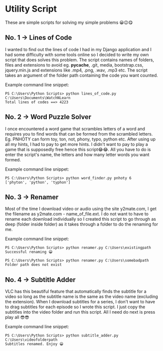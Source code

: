 # Utility Script

These are simple scripts for solving my simple problems 😀😉😋

## No. 1 -> Lines of Code

I wanted to find out the lines of code I had in my Django application and I had some difficulty with some tools online so I decided to write my own script that does solves this problem. The script contains names of folders, files and extensions to avoid eg. __pycache__, .git, media, bootstrap.css, jquery.min.js and extensions like .mp4, .png, .wav, .mp3 etc. The script takes an argument of the folder path containing the code you want counted.

Example command line snippet:

```
PS C:\Users\Python Scripts> python lines_of_code.py C:\Users\Documents\WatchNLearn
Total lines of codes ==> 4223
```

## No. 2 -> Word Puzzle Solver

I once encountered a word game that scrambles letters of a word and requires you to find words that can be formed from the scrambled letters. Eg. PNHOTY can form toy, ton, not, phony, typo, python etc. After using up all my hints, I had to pay to get more hints. I didn't want to pay to play a game that is supposedly free hence this script😂😂. All you have to do is enter the script's name, the letters and how many letter words you want formed.

Example command line snippet:

```
PS C:\Users\Python Scripts> python word_finder.py pnhoty 6
['phyton', 'python', 'typhon']
```

## No. 3 -> Renamer

Most of the time I download video or audio using the site y2mate.com, I get the filename as y2mate.com - name_of_file.ext. I do not want to have to rename each download individually so I created this script to go through as deep (folder inside folder) as it takes through a folder to do the renaming for me.

Example command line snippet:

```
PS C:\Users\Python Scripts> python renamer.py C:\Users\existingpath
Successful renaming 😀

PS C:\Users\Python Scripts> python renamer.py C:\Users\somebadpath
Folder path does not exist
```

## No. 4 -> Subtitle Adder

VLC has this beautiful feature that automatically finds the subtitle for a video so long as the subtitle name is the same as the video name (excluding the extension). When I download subtitles for a series, I don't want to have to drag subtitles for each episode so I wrote this script. I just copy the subtitles into the video folder and run this script. All I need do next is press play all 😎😎

Example command line snippet:

```
PS C:\Users\Python Scripts> python subtitle_adder.py C:\Users\videofolderpath
Subtitles renamed. Enjoy 😀
```
